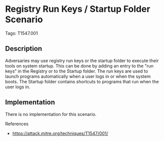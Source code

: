 # Registry Run Keys / Startup Folder Scenario

Tags: T1547.001

## Description

Adversaries may use registry run keys or the startup folder to execute their tools on system startup. This can be done by adding an entry to the "run keys" in the Registry or to the Startup folder. The run keys are used to launch programs automatically when a user logs in or when the system boots. The Startup folder contains shortcuts to programs that run when the user logs in.

## Implementation

There is no implementation for this scenario.

References

- https://attack.mitre.org/techniques/T1547/001/